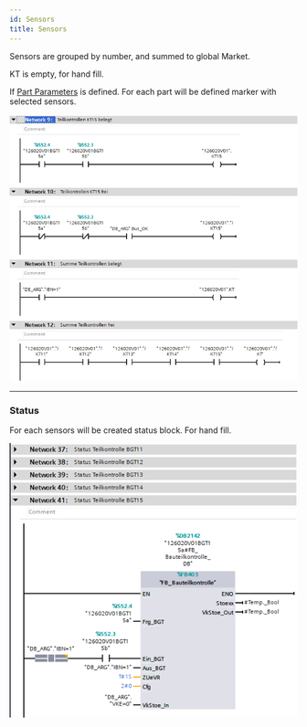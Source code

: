 ```yaml
---
id: Sensors
title: Sensors
---
```


Sensors are grouped by number, and summed to global Market. 

KT is empty, for hand fill.

If [Part Parameters](../../../configuration/stations/sensors/Part) is defined. For each part will be defined marker with selected sensors. 

![img](../../../../assets/docs/generation/programBlocks/stationen/sensors/KT.jpg)

---

### Status

For each sensors will be created status block. For hand fill.

![img](../../../../assets/docs/generation/programBlocks/stationen/sensors/Status.jpg)

